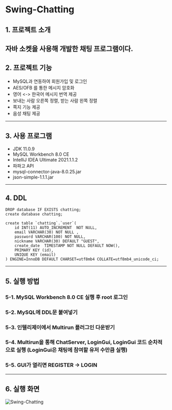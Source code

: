 # Swing-Chatting

## 1. 프로젝트 소개
자바 소켓을 사용해 개발한 채팅 프로그램이다.
---

## 2. 프로젝트 기능
- MySQL과 연동하여 회원가입 및 로그인
- AES/OFB 를 통한 메시지 암호화
- 영어 <-> 한국어 메시지 번역 제공
- 보내는 사람 오른쪽 정렬, 받는 사람 왼쪽 정렬
- 쪽지 기능 제공
- 음성 채팅 제공
---

## 3. 사용 프로그램
- JDK 11.0.9
- MySQL Workbench 8.0 CE
- IntelliJ IDEA Ultimate 2021.1.1.2
- 파파고 API
- mysql-connector-java-8.0.25.jar
- json-simple-1.1.1.jar
---

## 4. DDL

```
DROP database IF EXISTS chatting;
create database chatting;
```

```
create table `chatting`.`user`(
    id INT(11) AUTO_INCREMENT  NOT NULL,
    email VARCHAR(30) NOT NULL ,
    password VARCHAR(100) NOT NULL,
    nickname VARCHAR(30) DEFAULT "GUEST",
    create_date  TIMESTAMP NOT NULL DEFAULT NOW(),
    PRIMARY KEY (id),
    UNIQUE KEY (email)
) ENGINE=InnoDB DEFAULT CHARSET=utf8mb4 COLLATE=utf8mb4_unicode_ci;
```
---

## 5. 실행 방법
### 5-1. MySQL Workbench 8.0 CE 실행 후 root 로그인
### 5-2. MySQL에 DDL문 붙여넣기
### 5-3. 인텔리제이에서 Multirun 플러그인 다운받기
### 5-4. Multirun을 통해 ChatServer, LoginGui, LoginGui 코드 순차적으로 실행 (LoginGui은 채팅에 참여할 유저 수만큼 실행)
### 5-5. GUI가 열리면 REGISTER -> LOGIN
---

## 6. 실행 화면
![Swing-Chatting](https://user-images.githubusercontent.com/63388678/127656534-ea0b24c8-c84b-4a31-a41f-c72dee7df3b4.png)